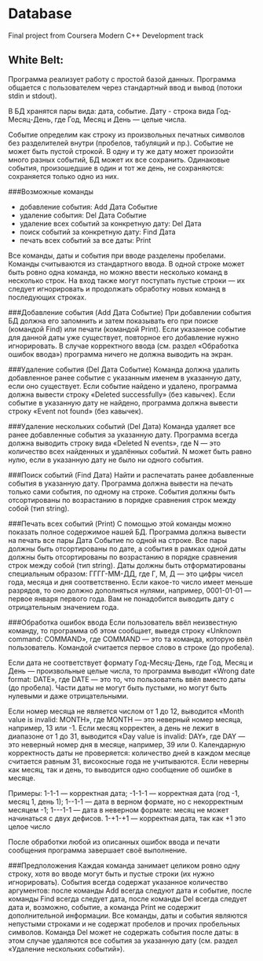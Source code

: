 # Database
Final project from Coursera Modern C++ Development track

## White Belt:
  Программа реализует работу с простой базой данных. Программа общается с пользователем через стандартный ввод и вывод (потоки stdin и stdout).

  В БД хранятся пары вида: дата, событие. Дату - строка вида Год-Месяц-День, где Год, Месяц и День — целые числа. 

  Событие определим как строку из произвольных печатных символов без разделителей внутри (пробелов, табуляций и пр.). Событие не может быть пустой строкой. В одну и ту же дату может произойти много разных событий, БД может их все сохранить. Одинаковые события, произошедшие в один и тот же день, не сохраняются: сохраняется только одно из них.

  ###Возможные команды
  - добавление события: Add Дата Событие
  - удаление события: Del Дата Событие
  - удаление всех событий за конкретную дату: Del Дата
  - поиск событий за конкретную дату: Find Дата
  - печать всех событий за все даты: Print 

  Все команды, даты и события при вводе разделены пробелами. Команды считываются из стандартного ввода. В одной строке может быть ровно одна команда, но можно ввести несколько команд в несколько строк. На вход также могут поступать пустые строки — их следует игнорировать и продолжать обработку новых команд в последующих строках.

  ###Добавление события (Add Дата Событие)
  При добавлении события БД должна его запомнить и затем показывать его при поиске (командой Find) или печати (командой Print). Если указанное событие для данной даты уже существует, повторное его добавление нужно игнорировать. В случае корректного ввода (см. раздел «Обработка ошибок ввода») программа ничего не должна выводить на экран.

  ###Удаление события (Del Дата Событие)
  Команда должна удалить добавленное ранее событие с указанным именем в указанную дату, если оно существует. Если событие найдено и удалено, программа должна вывести строку «Deleted successfully» (без кавычек). Если событие в указанную дату не найдено, программа должна вывести строку «Event not found» (без кавычек).

  ###Удаление нескольких событий (Del Дата)
  Команда удаляет все ранее добавленные события за указанную дату. Программа всегда должна выводить строку вида «Deleted N events», где N — это количество всех найденных и удалённых событий. N может быть равно нулю, если в указанную дату не было ни одного события.

  ###Поиск событий (Find Дата)
  Найти и распечатать ранее добавленные события в указанную дату. Программа должна вывести на печать только сами события, по одному на строке. События должны быть отсортированы по возрастанию в порядке сравнения строк между собой (тип string).

  ###Печать всех событий (Print)
  С помощью этой команды можно показать полное содержимое нашей БД. Программа должна вывести на печать все пары Дата Событие по одной на строке. Все пары должны быть отсортированы по дате, а события в рамках одной даты должны быть отсортированы по возрастанию в порядке сравнения строк между собой (тип string). Даты должны быть отформатированы специальным образом: ГГГГ-ММ-ДД, где Г, М, Д — это цифры чисел года, месяца и дня соответственно. Если какое-то число имеет меньше разрядов, то оно должно дополняться нулями, например, 0001-01-01 — первое января первого года. Вам не понадобится выводить дату с отрицательным значением года.

  ###Обработка ошибок ввода
  Если пользователь ввёл неизвестную команду, то программа об этом сообщает, выведя строку «Unknown command: COMMAND», где COMMAND — это та команда, которую ввёл пользователь. Командой считается первое слово в строке (до пробела).

  Если дата не соответствует формату Год-Месяц-День, где Год, Месяц и День — произвольные целые числа, то программа выводит «Wrong date format: DATE», где DATE — это то, что пользователь ввёл вместо даты (до пробела). Части даты не могут быть пустыми, но могут быть нулевыми и даже отрицательными.

  Если номер месяца не является числом от 1 до 12, выводится «Month value is invalid: MONTH», где MONTH — это неверный номер месяца, например, 13 или -1.
  Если месяц корректен, а день не лежит в диапазоне от 1 до 31, выводится «Day value is invalid: DAY», где DAY — это неверный номер дня в месяце, например, 39 или 0.
  Календарную корректность даты не проверяется: количество дней в каждом месяце считается равным 31, високосные года не учитываются.
  Если неверны как месяц, так и день, то выводится одно сообщение об ошибке в месяце.

  Примеры:
  1-1-1 — корректная дата;
  -1-1-1 — корректная дата (год -1, месяц 1, день 1);
  1--1-1 — дата в верном формате, но с некорректным месяцем -1;
  1---1-1 — дата в неверном формате: месяц не может начинаться с двух дефисов.
  1-+1-+1 — корректная дата, так как +1 это целое число

  После обработки любой из описанных ошибок ввода и печати сообщения программа завершает своё выполнение.

  ###Предположения
  Каждая команда занимает целиком ровно одну строку, хотя во вводе могут быть и пустые строки (их нужно игнорировать).
  События всегда содержат указанное количество аргументов: после команды Add всегда следуют дата и событие, после команды Find всегда следует дата, после команды Del всегда следует дата и, возможно, событие, а команда Print не содержит дополнительной информации.
  Все команды, даты и события являются непустыми строками и не содержат пробелов и прочих пробельных символов. Команда Del может не содержать события после даты: в этом случае удаляются все события за указанную дату (см. раздел «Удаление нескольких событий»).

